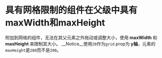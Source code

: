 # 具有网格限制的组件在父级中具有maxWidth和maxHeight

附加到网格的组件，无法在其父元素之外拖动或调整大小，使用<b> maxWidth </b>和<b> maxHeight </b>来限制其大小。 __Notice__使用`20`作为`grid` prop为<b> y轴</b>，元素的`maxHeight`是`280`而不是`290`。

